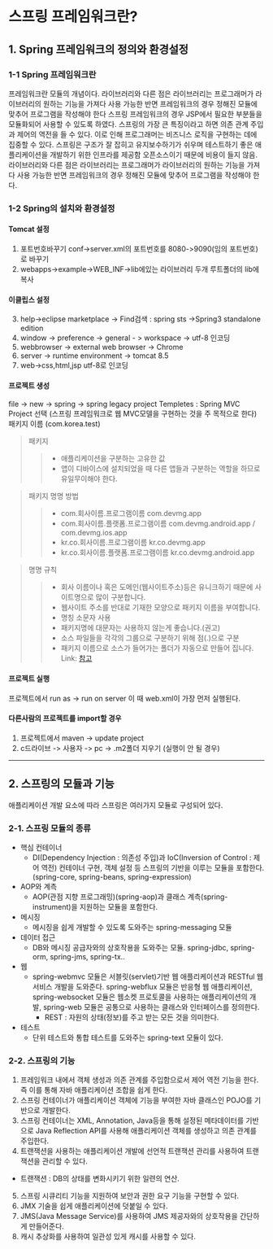 스프링 프레임워크란?
======================
## 1. Spring 프레임워크의 정의와 환경설정
### 1-1 Spring 프레임워크란
프레임워크란 모듈의 개념이다. 라이브러리와 다른 점은 라이브러리는 프로그래머가 라이브러리의 원하는 기능을 가져다 사용 가능한 반면 프레임워크의 경우 정해진 모듈에 맞추어 프로그램을 작성해야 한다
스프링 프레임워크의 경우 JSP에서 필요한 부분들을 모듈화되어 사용할 수 있도록 하였다. 스프링의 가장 큰 특징이라고 하면 의존 관계 주입과 제어의 역전을 들 수 있다.
이로 인해 프로그래머는 비즈니스 로직을 구현하는 데에 집중할 수 있다.
스프링은 구조가 잘 잡히고 유지보수하기가 쉬우며 테스트하기 좋은 애플리케이션을 개발하기 위한 인프라를 제공함
오픈소스이기 때문에 비용이 들지 않음. 라이브러리와 다른 점은 라이브러리는 프로그래머가 라이브러리의 원하는 기능을 가져다 사용 가능한 반면 프레임워크의 경우 정해진 모듈에 맞추어 프로그램을 작성해야 한다.

### 1-2 Spring의 설치와 환경설정
#### Tomcat 설정
1. 포트번호바꾸기
conf->server.xml의 포트번호를 8080->9090(임의 포트번호)로 바꾸기
    <Connector port="9090" protocol="HTTP/1.1"
               connectionTimeout="20000"
               redirectPort="8443" />
2. webapps->example->WEB_INF->lib에있는 라이브러리 두개 루트폴더의 lib에 복사

#### 이클립스 설정
3. help->eclipse marketplace -> Find검색 : spring sts ->Spring3 standalone edition
4. window -> preference -> general - > workspace -> utf-8 인코딩
5. webbrowser -> external web browser -> Chrome
6. server -> runtime environment -> tomcat 8.5
7. web->css,html,jsp utf-8로 인코딩

#### 프로젝트 생성
file -> new -> spring -> spring legacy project
Templetes : Spring MVC Project 선택 (스프링 프레임워크로 웹 MVC모델을 구현하는 것을 주 목적으로 한다)
패키지 이름 (com.korea.test)

> 패키지
> > - 애플리케이션을 구분하는 고유한 값 
> > - 앱이 디바이스에 설치되었을 때 다른 앱들과 구분하는 역할을 하므로 유일무이해야 한다.    

> 패키지 명명 방법
> > - com.회사이름.프로그램이름 com.devmg.app
> > - com.회사이름.플랫폼.프로그램이름 com.devmg.android.app / com.devmg.ios.app 
> > - kr.co.회사이름.프로그램이름 kr.co.devmg.app 
> > - kr.co.회사이름.플랫폼.프로그램이름 kr.co.devmg.android.app    

> 명명 규칙
> > - 회사 이름이나 혹은 도메인(웹사이트주소)등은 유니크하기 때문에 사이트명으로 많이 구분합니다.
> > - 웹사이트 주소를 반대로 기재한 모양으로 패키지 이름을 부여합니다.
> > - 명칭 소문자 사용
> > - 패키지명에 대문자는 사용하지 않는게 좋습니다.(권고)
> > - 소스 파일들을 각각의 그룹으로 구분하기 위해 점(.)으로 구분
> > - 패키지 이름으로 소스가 들어가는 폴더가 자동으로 만들어 집니다.
> > Link: [참고](https://devmg.tistory.com/66, "link")

#### 프로젝트 실행
프로젝트에서 run as -> run on server
이 때 web.xml이 가장 먼저 실행된다.

#### 다른사람의 프로젝트를 import할 경우
1. 프로젝트에서 maven -> update project
2. c드라이브 -> 사용자 -> pc -> .m2폴더 지우기 (실행이 안 될 경우)
<hr>

## 2. 스프링의 모듈과 기능
애플리케이션 개발 요소에 따라 스프링은 여러가지 모듈로 구성되어 있다.
### 2-1. 스프링 모듈의 종류
* 핵심 컨테이너   
  - DI(Dependency Injection : 의존성 주입)과 IoC(Inversion of Control : 제어 역전) 컨테이너 구현, 객체 설정 등 스프링의 기반을 이루는 모듈을 포함한다.
(spring-core, spring-beans, spring-expression)
* AOP와 계측    
  - AOP(관점 지향 프로그래밍)(spring-aop)과 클래스 계측(spring-instrument)을 지원하는 모듈을 포함한다.
* 메시징    
  - 메시징을 쉽게 개발할 수 있도록 도와주는 spring-messaging 모듈
* 데이터 접근    
  - DB와 메시징 공급자와의 상호작용을 도와주는 모듈. spring-jdbc, spring-orm, spring-jms, spring-tx..
* 웹    
  - spring-webmvc 모듈은 서블릿(servlet)기반 웹 애플리케이션과 RESTful 웹 서비스 개발을 도와준다. spring-webflux 모듈은 반응형 웹 애플리케이션, spring-websocket 모듈은 웹소켓 프로토콜을 사용하는 애플리케이션의 개발, spring-web 모듈은 공통으로 사용하는 클래스와 인터페이스를 정의한다.
    + REST : 자원의 상태(정보)를 주고 받는 모든 것을 의미한다.
* 테스트    
  - 단위 테스트와 통합 테스트를 도와주는 spring-text 모듈이 있다.
 
 ### 2-2. 스프링의 기능
 
 1. 프레임워크 내에서 객체 생성과 의존 관계를 주입함으로서 제어 역전 기능을 한다. 즉 이를 통해 자바 애플리케이션 조합을 쉽게 한다.
 2. 스프링 컨테이너가 애플리케이션 객체에 기능을 부여한 자바 클래스인 POJO를 기반으로 개발한다. 
 3. 스프링 컨테이너는 XML, Annotation, Java등을 통해 설정된 메타데이터를 기반으로 Java Reflection API를 사용해 애플리케이션 객체를 생성하고 의존 관계를 주입한다.
 4. 트랜잭션을 사용하는 애플리케이션 개발에 선언적 트랜잭션 관리를 사용하여 트랜잭션을 관리할 수 있다.
  - 트랜잭션 : DB의 상태를 변화시키기 위한 일련의 연산.
 5. 스프링 시큐리티 기능을 지원하여 보안과 권한 요구 기능을 구현할 수 있다.
 6. JMX 기술을 쉽게 애플리케이션에 덧붙일 수 있다.
 7. JMS(Java Message Service)를 사용하여 JMS 제공자와의 상호작용을 간단하게 만들어준다.
 8. 캐시 추상화를 사용하여 일관성 있게 캐시를 사용할 수 있다.








